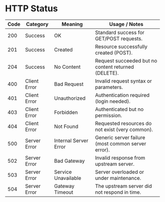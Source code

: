 # HTTP Status

| Code | Category     | Meaning               | Usage / Notes                                       |
| ---- | ------------ | --------------------- | --------------------------------------------------- |
| 200  | Success      | OK                    | Standard success for GET/POST requests.             |
| 201  | Success      | Created               | Resource successfully created (POST).               |
| 204  | Success      | No Content            | Request succeeded but no content returned (DELETE). |
| 400  | Client Error | Bad Request           | Invalid request syntax or parameters.               |
| 401  | Client Error | Unauthorized          | Authentication required (login needed).             |
| 403  | Client Error | Forbidden             | Authenticated but no permission.                    |
| 404  | Client Error | Not Found             | Requested resources do not exist (very common).     |
| 500  | Server Error | Internal Server Error | Generic server failure (most common server error).  |
| 502  | Server Error | Bad Gateway           | Invalid response from upstream server.              |
| 503  | Server Error | Service Unavailable   | Server overloaded or under maintenance.             |
| 504  | Server Error | Gateway Timeout       | The upstream server did not respond in time.        |
